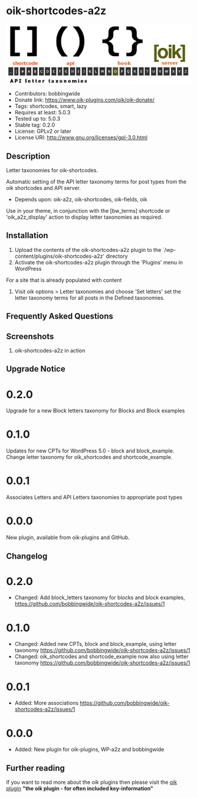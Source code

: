 # oik-shortcodes-a2z 
![banner](https://raw.githubusercontent.com/bobbingwide/oik-shortcodes-a2z/master/assets/oik-shortcodes-a2z-banner-772x250.jpg)
* Contributors: bobbingwide
* Donate link: https://www.oik-plugins.com/oik/oik-donate/
* Tags: shortcodes, smart, lazy
* Requires at least: 5.0.3
* Tested up to: 5.0.3
* Stable tag: 0.2.0
* License: GPLv2 or later
* License URI: http://www.gnu.org/licenses/gpl-3.0.html

## Description 
Letter taxonomies for oik-shortcodes.

Automatic setting of the API letter taxonomy terms for post types from the oik shortcodes and API server.

* Depends upon: oik-a2z, oik-shortcodes, oik-fields, oik

Use in your theme, in conjunction with the [bw_terms] shortcode or 'oik_a2z_display' action
to display letter taxonomies as required.


## Installation 
1. Upload the contents of the oik-shortcodes-a2z plugin to the `/wp-content/plugins/oik-shortcodes-a2z' directory
1. Activate the oik-shortcodes-a2z plugin through the 'Plugins' menu in WordPress

For a site that is already populated with content

1. Visit oik options > Letter taxonomies and choose 'Set letters' set the letter taxonomy terms for all posts in the Defined taxonomies.

## Frequently Asked Questions 

## Screenshots 
1. oik-shortcodes-a2z in action

## Upgrade Notice 
# 0.2.0 
Upgrade for a new Block letters taxonomy for Blocks and Block examples

# 0.1.0 
Updates for new CPTs for WordPress 5.0 - block and block_example. Change letter taxonomy for oik_shortcodes and shortcode_example.

# 0.0.1 
Associates Letters and API Letters taxonomies to appropriate post types

# 0.0.0 
New plugin, available from oik-plugins and GitHub.

## Changelog 
# 0.2.0 
* Changed: Add block_letters taxonomy for blocks and block examples, https://github.com/bobbingwide/oik-shortcodes-a2z/issues/1

# 0.1.0 
* Changed: Added new CPTs, block and block_example, using letter taxonomy https://github.com/bobbingwide/oik-shortcodes-a2z/issues/1
* Changed: oik_shortcodes and shortcode_example now also using letter taxonomy https://github.com/bobbingwide/oik-shortcodes-a2z/issues/1

# 0.0.1 
* Added: More associations https://github.com/bobbingwide/oik-shortcodes-a2z/issues/1

# 0.0.0 
* Added: New plugin for oik-plugins, WP-a2z and bobbingwide

## Further reading 
If you want to read more about the oik plugins then please visit the
[oik plugin](https://www.oik-plugins.com/oik)
**"the oik plugin - for often included key-information"**

